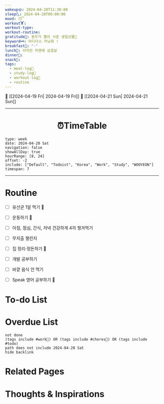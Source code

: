 ```yaml
---
wakeup🌞: 2024-04-20T11:30:00
sleep🌜: 2024-04-20T00:00:00
mood: 😴
workout🏋️: 
workout-type: 
workout-routine: 
gratitude🙏: 동우가 빨리 사준 생일선물👟
keyword🗝️: 아디다스 러닝화 !
breakfast🍳: "-"
lunch🍚: 이치란 라멘에 삼겹살
dinner🥗: 
snack🍬: 
tags:
  - meal-log📝
  - study-log📓
  - workout-log💪
  - routine
---
```


🔺 [[2024-04-19 Fri| 2024-04-19 Fri]]
🔻 [[2024-04-21 Sun| 2024-04-21 Sun]]
___
<h1> <center>⏰TimeTable </center> </h1>

```gEvent
type: week
date: 2024-04-20 Sat
navigation: false
showAllDay: true
hourRange: [8, 24]
offset: -2
include: ["Default", "Todoist", "Korea", "Work", "Study", "WOOYEON"]
timespan: 7
```

--- 


# Routine 

- [ ] 유산균 1알 먹기 🔼 
- [ ] 운동하기 🔼
- [ ] 아침, 점심, 간식, 저녁 건강하게 4끼 챙겨먹기
- [ ] 무지출 챌린지 
- [ ] 집 정리·정돈하기 🔼
- [ ] 개발 공부하기
- [ ] 바깥 음식 안 먹기 
- [ ] Speak 영어 공부하기 🔼 


# To-do List


# Overdue List
```tasks
not done
(tags include #work💼) OR (tags include #chores🧺) OR (tags include #todo)
path does not include 2024-04-20 Sat
hide backlink
```

# Related Pages



# Thoughts & Inspirations


